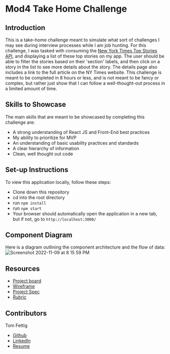 
# Mod4 Take Home Challenge

## Introduction
This is a take-home challenge meant to simulate what sort of challenges I may see during interview processes while I am job hunting.  For this challenge, I was tasked with consuming the [New York Times Top Stories API](https://developer.nytimes.com/docs/top-stories-product/1/overview), and displaying a list of these top stories on my app.  The user should be able to filter the stories based on their 'section' labels, and then click on a story in the list to see more details about the story.  The details page also includes a link to the full article on the NY Times website.  This challenge is meant to be completed in 8 hours or less, and is not meant to be fancy or complex, but rather just show that I can follow a well-thought-out process in a limited amount of time.

## Skills to Showcase
The main skills that are meant to be showcased by completing this challenge are:
- A strong understanding of React JS and Front-End best practices
- My ability to prioritize for MVP
- An understanding of basic usability practices and standards
- A clear hierarchy of information
- Clean, well thought out code

## Set-up Instructions
To view this application locally, follow these steps:
- Clone down this repository
- cd into the root directory
- run `npm install`
- run `npm start`
- Your browser should automatically open the application in a new tab, but if not, go to `http://localhost:3000/`

## Component Diagram
Here is a diagram outlining the component architecture and the flow of data:
![Screenshot 2022-11-09 at 8 15 59 PM](https://user-images.githubusercontent.com/101140241/200992476-9bb9fd31-bd94-4247-b509-309c230a2335.png)

## Resources
- [Project board](https://github.com/users/tfettig22/projects/3)
- [Wireframe](https://excalidraw.com/#room=bbaf3bf257e8c610dade,oucscwzX1XsRKzLGyd1_-Q)
- [Project Spec](https://mod4.turing.edu/projects/take_home/take_home_fe)
- [Rubric](https://mod4.turing.edu/projects/take_home/take_home_rubric)

## Contributors
Tom Fettig
- [Github](https://github.com/tfettig22)
- [LinkedIn](https://www.linkedin.com/in/tom-fettig-86323a115/)
- [Resume](https://drive.google.com/file/d/1Q-VEsz8L1BLOGF69G3hLonhJFhDf6-4Y/view?usp=sharing)
